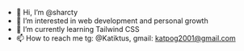 - 👋 Hi, I’m @sharcty
- 👀 I’m interested in web development and personal growth
- 🌱 I’m currently learning Tailwind CSS
- 📫 How to reach me tg: @Katiktus, gmail: katpog2001@gmail.com
